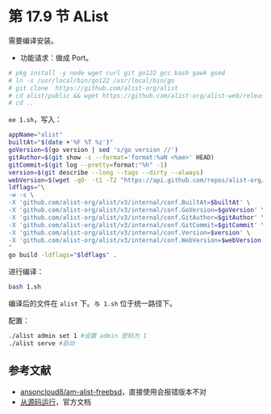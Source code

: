 # 第 17.9 节 AList

需要编译安装。

- 功能请求：做成 Port。


```sh
# pkg install -y node wget curl git go122 gcc bash gawk gsed
# ln -s /usr/local/bin/go122 /usr/local/bin/go
# git clone  https://github.com/alist-org/alist
# cd alist/public && wget https://github.com/alist-org/alist-web/releases/latest/download/dist.tar.gz && tar xzf # # # dist.tar.gz && rm dist.tar.gz
# cd ..
```

`ee 1.sh`，写入：

```bash
appName="alist"
builtAt="$(date +'%F %T %z')"
goVersion=$(go version | sed 's/go version //')
gitAuthor=$(git show -s --format='format:%aN <%ae>' HEAD)
gitCommit=$(git log --pretty=format:"%h" -1)
version=$(git describe --long --tags --dirty --always)
webVersion=$(wget -qO- -t1 -T2 "https://api.github.com/repos/alist-org/alist-web/releases/latest" | grep "tag_name" | head -n 1 | awk -F ":" '{print $2}' | sed 's/\"//g;s/,//g;s/ //g')
ldflags="\
-w -s \
-X 'github.com/alist-org/alist/v3/internal/conf.BuiltAt=$builtAt' \
-X 'github.com/alist-org/alist/v3/internal/conf.GoVersion=$goVersion' \
-X 'github.com/alist-org/alist/v3/internal/conf.GitAuthor=$gitAuthor' \
-X 'github.com/alist-org/alist/v3/internal/conf.GitCommit=$gitCommit' \
-X 'github.com/alist-org/alist/v3/internal/conf.Version=$version' \
-X 'github.com/alist-org/alist/v3/internal/conf.WebVersion=$webVersion' \
"
go build -ldflags="$ldflags" .
```

进行编译：

```bash
bash 1.sh
```

编译后的文件在 `alist` 下。`与 1.sh` 位于统一路径下。

配置：

```sh
./alist admin set 1 #设置 admin 密码为 1
./alist serve #启动
```


## 参考文献

- [ansoncloud8/am-alist-freebsd](https://github.com/ansoncloud8/am-alist-freebsd/blob/main/.github/workflows/build.yml)，直接使用会报错版本不对
- [从源码运行](https://alist.nn.ci/zh/guide/install/source.html)，官方文档